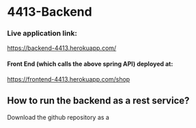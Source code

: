 # 4413-Backend

### Live application link:

  https://backend-4413.herokuapp.com/
  
#### Front End (which calls the above spring API) deployed at:
  
  https://frontend-4413.herokuapp.com/shop

<h2>How to run the backend as a rest service?</h2>

Download the github repository as a 
  

